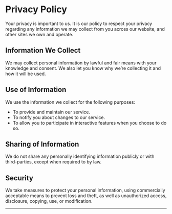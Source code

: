 # Privacy Policy

Your privacy is important to us. It is our policy to respect your privacy regarding any information we may collect from you across our website, and other sites we own and operate.

## Information We Collect

We may collect personal information by lawful and fair means with your knowledge and consent. We also let you know why we’re collecting it and how it will be used.

## Use of Information

We use the information we collect for the following purposes:
- To provide and maintain our service.
- To notify you about changes to our service.
- To allow you to participate in interactive features when you choose to do so.

## Sharing of Information

We do not share any personally identifying information publicly or with third-parties, except when required to by law.

## Security

We take measures to protect your personal information, using commercially acceptable means to prevent loss and theft, as well as unauthorized access, disclosure, copying, use, or modification.

---
